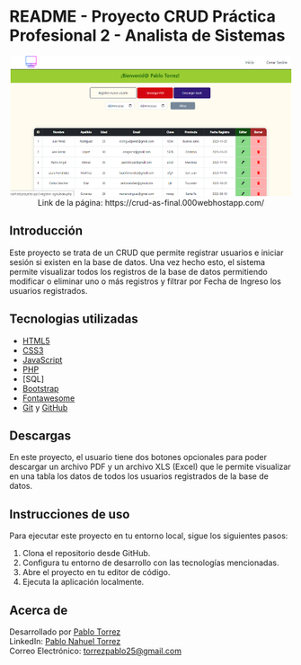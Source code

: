 
# README - Proyecto CRUD Práctica Profesional 2 - Analista de Sistemas

<div align="center">
  <a href="https://crud-as-final.000webhostapp.com/" target="_blank"><img src="assets/img/captura-pagina.png" width="500" height="250"></a>
</div>

<div align="center">
  Link de la página: https://crud-as-final.000webhostapp.com/
</div>

## Introducción

Este proyecto se trata de un CRUD que permite registrar usuarios e iniciar sesión si existen en la base de datos.
Una vez hecho esto, el sistema permite visualizar todos los registros de la base de datos permitiendo modificar o eliminar uno o más registros y filtrar por Fecha de Ingreso los usuarios registrados.

## Tecnologias utilizadas

- [HTML5](https://developer.mozilla.org/en-US/docs/Web/HTML)
- [CSS3](https://developer.mozilla.org/en-US/docs/Web/CSS)
- [JavaScript](https://developer.mozilla.org/en-US/docs/Web/JavaScript)
- [PHP](https://www.php.net/)
- [SQL]
- [Bootstrap](https://getbootstrap.com/)
- [Fontawesome](https://fontawesome.com/)
- [Git](https://git-scm.com/) y [GitHub](https://github.com/)

## Descargas

En este proyecto, el usuario tiene dos botones opcionales para poder descargar un archivo PDF y un archivo XLS (Excel) que le permite visualizar en una tabla los datos de todos los usuarios registrados de la base de datos.

## Instrucciones de uso

Para ejecutar este proyecto en tu entorno local, sigue los siguientes pasos:

1. Clona el repositorio desde GitHub.
2. Configura tu entorno de desarrollo con las tecnologías mencionadas.
3. Abre el proyecto en tu editor de código.
4. Ejecuta la aplicación localmente.

## Acerca de

Desarrollado por [Pablo Torrez](https://github.com/pblnahu1) 
<br>
LinkedIn: [Pablo Nahuel Torrez](www.linkedin.com/in/pablo-nahuel-torrez-33a80324b)
<br>
Correo Electrónico: [torrezpablo25@gmail.com](mailto:torrezpablo25@gmail.com)
